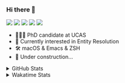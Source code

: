 ### Hi there 👋

[![](https://img.shields.io/badge/-Email-325180?logo=maildotru&logoColor=white&style=flat-square)](mailto:wang@tianshu.me)
[![](https://img.shields.io/badge/-GitHub-black?logo=GitHub&style=flat-square)](https://github.com/tshu-w)
[![](https://img.shields.io/badge/-Telegram-26a5e4?labelColor=fafafa&logo=telegram&style=flat-square)](https://t.me/tshu_w) 
[![](https://img.shields.io/badge/-Twitter-1da1f2?logo=Twitter&logoColor=white&style=flat-square)](https://twitter.com/tshu_w)
[![](https://komarev.com/ghpvc/?username=tshu-w&color=blueviolet&style=flat-square)]()



- 🧑🏻‍🎓 PhD candidate at UCAS
- 🔭 Currently interested in Entity Resolution
- 🛠 macOS & Emacs & ZSH
- 🚧 Under construction...

<details>

<summary>GitHub Stats</summary>

![Tianshu's GitHub stats](https://github-readme-stats.vercel.app/api?username=tshu-w&show_icons=true&theme=buefy&count_private=true)
  
</details>


<details>
  <summary>Wakatime Stats</summary>

  Currently, files accessed by tramp cannot be tracked by wakatime, see https://github.com/wakatime/wakatime-mode/issues/27
  <br>
  
<!--START_SECTION:waka-->
**I'm an Early 🐤** 

```text
🌞 Morning    28 commits     ██░░░░░░░░░░░░░░░░░░░░░░░   10.98% 
🌆 Daytime    127 commits    ████████████░░░░░░░░░░░░░   49.8% 
🌃 Evening    97 commits     █████████░░░░░░░░░░░░░░░░   38.04% 
🌙 Night      3 commits      ░░░░░░░░░░░░░░░░░░░░░░░░░   1.18%

```
📅 **I'm Most Productive on Saturday** 

```text
Monday       60 commits     ██████░░░░░░░░░░░░░░░░░░░   23.53% 
Tuesday      44 commits     ████░░░░░░░░░░░░░░░░░░░░░   17.25% 
Wednesday    23 commits     ██░░░░░░░░░░░░░░░░░░░░░░░   9.02% 
Thursday     13 commits     █░░░░░░░░░░░░░░░░░░░░░░░░   5.1% 
Friday       19 commits     █░░░░░░░░░░░░░░░░░░░░░░░░   7.45% 
Saturday     69 commits     ██████░░░░░░░░░░░░░░░░░░░   27.06% 
Sunday       27 commits     ██░░░░░░░░░░░░░░░░░░░░░░░   10.59%

```


📊 **This Week I Spent My Time On** 

```text
💬 Programming Languages: 
sh                       4 hrs 31 mins       ███████████████████████░░   92.86% 
Org                      9 mins              ░░░░░░░░░░░░░░░░░░░░░░░░░   3.14% 
Other                    8 mins              ░░░░░░░░░░░░░░░░░░░░░░░░░   2.84% 
C++                      3 mins              ░░░░░░░░░░░░░░░░░░░░░░░░░   1.16%

🔥 Editors: 
Zsh                      4 hrs 31 mins       ███████████████████████░░   92.86% 
Emacs                    20 mins             █░░░░░░░░░░░░░░░░░░░░░░░░   7.14%

🐱‍💻 Projects: 
Terminal                 4 hrs 30 mins       ███████████████████████░░   92.37% 
Unknown Project          12 mins             █░░░░░░░░░░░░░░░░░░░░░░░░   4.3% 
dotfiles                 9 mins              ░░░░░░░░░░░░░░░░░░░░░░░░░   3.29% 
OnlineJudgeDeploy        0 secs              ░░░░░░░░░░░░░░░░░░░░░░░░░   0.04%

💻 Operating System: 
Linux                    2 hrs 28 mins       ████████████░░░░░░░░░░░░░   50.6% 
Mac                      2 hrs 24 mins       ████████████░░░░░░░░░░░░░   49.4%

```

**I Mostly Code in Python** 

```text
Python                   6 repos             ████████░░░░░░░░░░░░░░░░░   31.58% 
JavaScript               3 repos             ████░░░░░░░░░░░░░░░░░░░░░   15.79% 
HTML                     2 repos             ██░░░░░░░░░░░░░░░░░░░░░░░   10.53% 
Emacs Lisp               2 repos             ██░░░░░░░░░░░░░░░░░░░░░░░   10.53% 
TeX                      2 repos             ██░░░░░░░░░░░░░░░░░░░░░░░   10.53%

```



 Last Updated on 19/09/2021
<!--END_SECTION:waka-->
</details>

